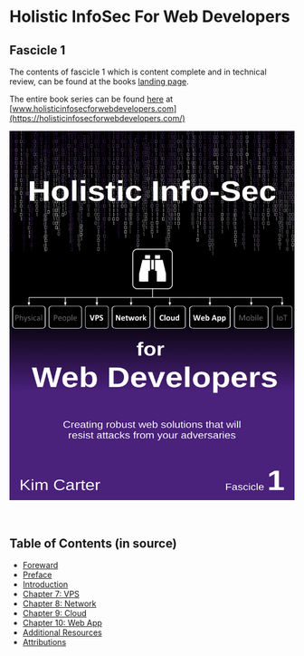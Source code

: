 # Holistic InfoSec For Web Developers
## Fascicle 1

The contents of fascicle 1 which is content complete and in technical review, can be found at the books [landing page](https://f1.holisticinfosecforwebdevelopers.com/).

The entire book series can be found [here](https://holisticinfosecforwebdevelopers.com/) at [www.holisticinfosecforwebdevelopers.com](https://holisticinfosecforwebdevelopers.com/)

[![](manuscript/images/title_page.png)](https://leanpub.com/holistic-infosec-for-web-developers-fascicle1-vps-network-cloud-webapplications)

<br>

## Table of Contents (in source)

* [Foreward](manuscript/markdown/front/foreword.md)
* [Preface](manuscript/markdown/front/preface.md)
* [Introduction](manuscript/markdown/front/introduction.md)
* [Chapter 7: VPS](manuscript/markdown/main/chapter7.md)
* [Chapter 8: Network](manuscript/markdown/main/chapter8.md)
* [Chapter 9: Cloud](manuscript/markdown/main/chapter9.md)
* [Chapter 10: Web App](manuscript/markdown/main/chapter10.md)
* [Additional Resources](manuscript/markdown/back/additional-resources.md)
* [Attributions](manuscript/markdown/back/attributions.md)


